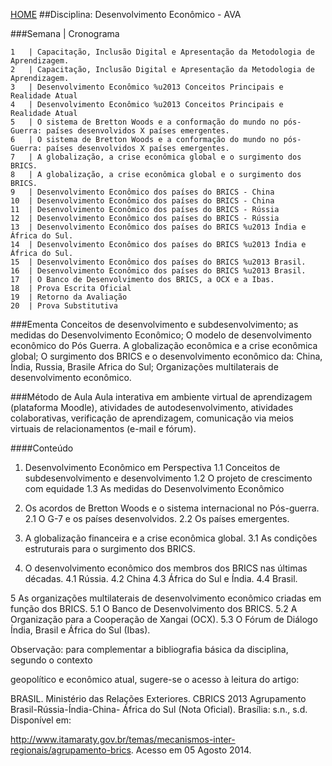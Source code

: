 [HOME](https://github.com/Webschool-io/Ensino-Superior-de-Informatica-GRATUITO) 
##Disciplina: Desenvolvimento Econômico - AVA

###Semana | Cronograma
```
1	| Capacitação, Inclusão Digital e Apresentação da Metodologia de Aprendizagem.
2	| Capacitação, Inclusão Digital e Apresentação da Metodologia de Aprendizagem.
3	| Desenvolvimento Econômico %u2013 Conceitos Principais e Realidade Atual
4	| Desenvolvimento Econômico %u2013 Conceitos Principais e Realidade Atual
5	| O sistema de Bretton Woods e a conformação do mundo no pós-Guerra: países desenvolvidos X países emergentes.
6	| O sistema de Bretton Woods e a conformação do mundo no pós-Guerra: países desenvolvidos X países emergentes.
7	| A globalização, a crise econômica global e o surgimento dos BRICS.
8	| A globalização, a crise econômica global e o surgimento dos BRICS.
9	| Desenvolvimento Econômico dos países do BRICS - China
10	| Desenvolvimento Econômico dos países do BRICS - China
11	| Desenvolvimento Econômico dos países do BRICS - Rússia
12	| Desenvolvimento Econômico dos países do BRICS - Rússia
13	| Desenvolvimento Econômico dos países do BRICS %u2013 Índia e África do Sul.
14	| Desenvolvimento Econômico dos países do BRICS %u2013 Índia e África do Sul.
15	| Desenvolvimento Econômico dos países do BRICS %u2013 Brasil.
16	| Desenvolvimento Econômico dos países do BRICS %u2013 Brasil.
17	| O Banco de Desenvolvimento dos BRICS, a OCX e a Ibas.
18	| Prova Escrita Oficial
19	| Retorno da Avaliação
20	| Prova Substitutiva

```
###Ementa
Conceitos de desenvolvimento e subdesenvolvimento; as medidas do Desenvolvimento Econômico; O modelo de desenvolvimento econômico do Pós Guerra. A globalização econômica e a crise econômica global; O surgimento dos BRICS e o desenvolvimento econômico da: China, Índia, Russia, Brasile Africa do Sul; Organizações multilaterais de desenvolvimento econômico.

###Método de Aula
Aula interativa em ambiente virtual de aprendizagem (plataforma Moodle), atividades de autodesenvolvimento, atividades colaborativas, verificação de aprendizagem, comunicação via 
meios virtuais de relacionamentos (e-mail e fórum).

####Conteúdo
1. Desenvolvimento Econômico em Perspectiva
1.1 Conceitos de subdesenvolvimento e desenvolvimento
1.2 O projeto de crescimento com equidade
1.3 As medidas do Desenvolvimento Econômico

2. Os acordos de Bretton Woods e o sistema internacional no Pós-guerra.
2.1 O G-7 e os países desenvolvidos.
2.2 Os países emergentes.

3. A globalização financeira e a crise econômica global.
3.1 As condições estruturais para o surgimento dos BRICS.

4. O desenvolvimento econômico dos membros dos BRICS nas últimas décadas.
4.1 Rússia.
4.2 China
4.3 África do Sul e Índia.
4.4 Brasil.

5 As organizações multilaterais de desenvolvimento econômico criadas em função dos BRICS.
5.1 O Banco de Desenvolvimento dos BRICS.
5.2 A Organização para a Cooperação de Xangai (OCX).
5.3 O Fórum de Diálogo Índia, Brasil e África do Sul (Ibas).

Observação: para complementar a bibliografia básica da disciplina, segundo o contexto

geopolítico e econômico atual, sugere-se o acesso à leitura do artigo:

BRASIL. Ministério das Relações Exteriores. CBRICS 2013 Agrupamento Brasil-Rússia-Índia-China- África do Sul (Nota Oficial). Brasília: s.n., s.d. Disponível em:

http://www.itamaraty.gov.br/temas/mecanismos-inter-regionais/agrupamento-brics. Acesso em 05 Agosto 2014.